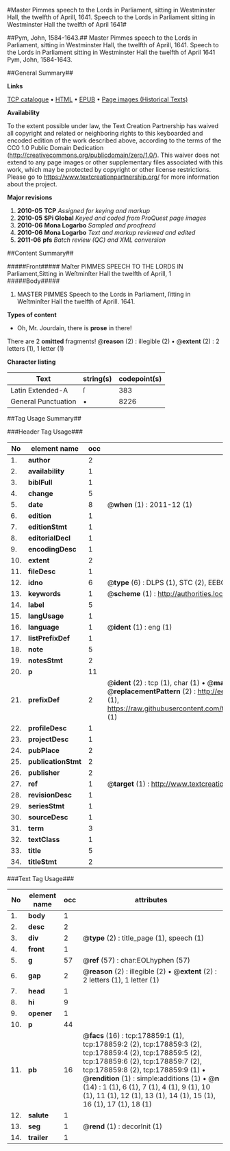 #Master Pimmes speech to the Lords in Parliament, sitting in Westminster Hall, the twelfth of Aprill, 1641. Speech to the Lords in Parliament sitting in Westminster Hall the twelfth of April 1641#

##Pym, John, 1584-1643.##
Master Pimmes speech to the Lords in Parliament, sitting in Westminster Hall, the twelfth of Aprill, 1641.
Speech to the Lords in Parliament sitting in Westminster Hall the twelfth of April 1641
Pym, John, 1584-1643.

##General Summary##

**Links**

[TCP catalogue](http://www.ota.ox.ac.uk/tcp/)  • 
[HTML](http://tei.it.ox.ac.uk/tcp/Texts-HTML/free/B04/B04892.html)  • 
[EPUB](http://tei.it.ox.ac.uk/tcp/Texts-EPUB/free/B04/B04892.epub) • 
[Page images (Historical Texts)](https://historicaltexts.jisc.ac.uk/eebo-52528877e)

**Availability**

To the extent possible under law, the Text Creation Partnership has waived all copyright and related or neighboring rights to this keyboarded and encoded edition of the work described above, according to the terms of the CC0 1.0 Public Domain Dedication (http://creativecommons.org/publicdomain/zero/1.0/). This waiver does not extend to any page images or other supplementary files associated with this work, which may be protected by copyright or other license restrictions. Please go to https://www.textcreationpartnership.org/ for more information about the project.

**Major revisions**

1. __2010-05__ __TCP__ *Assigned for keying and markup*
1. __2010-05__ __SPi Global__ *Keyed and coded from ProQuest page images*
1. __2010-06__ __Mona Logarbo__ *Sampled and proofread*
1. __2010-06__ __Mona Logarbo__ *Text and markup reviewed and edited*
1. __2011-06__ __pfs__ *Batch review (QC) and XML conversion*

##Content Summary##

#####Front#####
Maſter PIMMES SPEECH TO THE LORDS IN Parliament,Sitting in Weſtminſter Hall the twelfth of Aprill, 1
#####Body#####

1. MASTER PIMMES Speech to the Lords in Parliament, ſitting in Weſtminſter Hall the twelfth of Aprill. 1641.

**Types of content**

  * Oh, Mr. Jourdain, there is **prose** in there!

There are 2 **omitted** fragments! 
 @__reason__ (2) : illegible (2)  •  @__extent__ (2) : 2 letters (1), 1 letter (1)

**Character listing**


|Text|string(s)|codepoint(s)|
|---|---|---|
|Latin Extended-A|ſ|383|
|General Punctuation|•|8226|

##Tag Usage Summary##

###Header Tag Usage###

|No|element name|occ|attributes|
|---|---|---|---|
|1.|__author__|2||
|2.|__availability__|1||
|3.|__biblFull__|1||
|4.|__change__|5||
|5.|__date__|8| @__when__ (1) : 2011-12 (1)|
|6.|__edition__|1||
|7.|__editionStmt__|1||
|8.|__editorialDecl__|1||
|9.|__encodingDesc__|1||
|10.|__extent__|2||
|11.|__fileDesc__|1||
|12.|__idno__|6| @__type__ (6) : DLPS (1), STC (2), EEBO-CITATION (1), OCLC (1), VID (1)|
|13.|__keywords__|1| @__scheme__ (1) : http://authorities.loc.gov/ (1)|
|14.|__label__|5||
|15.|__langUsage__|1||
|16.|__language__|1| @__ident__ (1) : eng (1)|
|17.|__listPrefixDef__|1||
|18.|__note__|5||
|19.|__notesStmt__|2||
|20.|__p__|11||
|21.|__prefixDef__|2| @__ident__ (2) : tcp (1), char (1)  •  @__matchPattern__ (2) : ([0-9\-]+):([0-9IVX]+) (1), (.+) (1)  •  @__replacementPattern__ (2) : http://eebo.chadwyck.com/downloadtiff?vid=$1&page=$2 (1), https://raw.githubusercontent.com/textcreationpartnership/Texts/master/tcpchars.xml#$1 (1)|
|22.|__profileDesc__|1||
|23.|__projectDesc__|1||
|24.|__pubPlace__|2||
|25.|__publicationStmt__|2||
|26.|__publisher__|2||
|27.|__ref__|1| @__target__ (1) : http://www.textcreationpartnership.org/docs/. (1)|
|28.|__revisionDesc__|1||
|29.|__seriesStmt__|1||
|30.|__sourceDesc__|1||
|31.|__term__|3||
|32.|__textClass__|1||
|33.|__title__|5||
|34.|__titleStmt__|2||


###Text Tag Usage###

|No|element name|occ|attributes|
|---|---|---|---|
|1.|__body__|1||
|2.|__desc__|2||
|3.|__div__|2| @__type__ (2) : title_page (1), speech (1)|
|4.|__front__|1||
|5.|__g__|57| @__ref__ (57) : char:EOLhyphen (57)|
|6.|__gap__|2| @__reason__ (2) : illegible (2)  •  @__extent__ (2) : 2 letters (1), 1 letter (1)|
|7.|__head__|1||
|8.|__hi__|9||
|9.|__opener__|1||
|10.|__p__|44||
|11.|__pb__|16| @__facs__ (16) : tcp:178859:1 (1), tcp:178859:2 (2), tcp:178859:3 (2), tcp:178859:4 (2), tcp:178859:5 (2), tcp:178859:6 (2), tcp:178859:7 (2), tcp:178859:8 (2), tcp:178859:9 (1)  •  @__rendition__ (1) : simple:additions (1)  •  @__n__ (14) : 1 (1), 6 (1), 7 (1), 4 (1), 9 (1), 10 (1), 11 (1), 12 (1), 13 (1), 14 (1), 15 (1), 16 (1), 17 (1), 18 (1)|
|12.|__salute__|1||
|13.|__seg__|1| @__rend__ (1) : decorInit (1)|
|14.|__trailer__|1||
